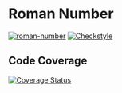 # Roman Number

[![roman-number](https://github.com/Dhahsh/MTSS_pratica2_beta/actions/workflows/build.yml/badge.svg)](https://github.com/Dhahsh/MTSS_pratica2_beta/actions/workflows/build.yml) [![Checkstyle](https://github.com/Dhahsh/MTSS_pratica2_beta/actions/workflows/checkstyle.yml/badge.svg)](https://github.com/Dhahsh/MTSS_pratica2_beta/actions/workflows/checkstyle.yml)

## Code Coverage
[![Coverage Status](https://coveralls.io/repos/github/Dhahsh/MTSS_pratica2_beta/badge.svg?branch=main)](https://coveralls.io/github/Dhahsh/MTSS_pratica2_beta?branch=main)
